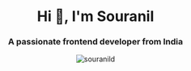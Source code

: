 <h1 align="center">Hi 👋, I'm Souranil</h1>
<h3 align="center">A passionate frontend developer from India</h3>



<p align="center"> <img src="https://github-profile-summary-cards.vercel.app/api/cards/profile-details?username=souranild&theme=dracula" alt="souranild" /> </p>
